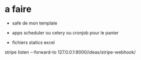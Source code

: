 # a faire

- safe de mon template

- apps scheduler ou celery ou cronjob pour le panier

- fichiers statics excel

stripe listen --forward-to 127.0.0.1:8000/ideas/stripe-webhook/
